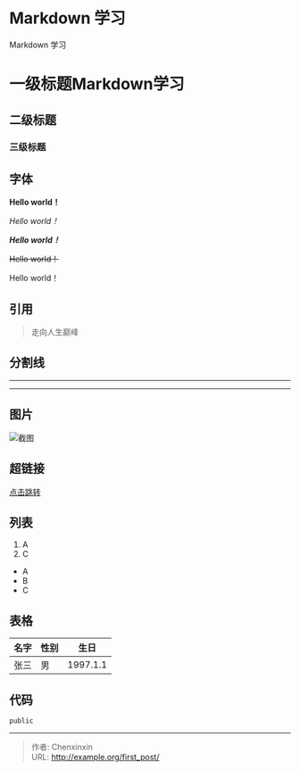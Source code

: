 # Markdown 学习


Markdown 学习

<!--more-->

# 一级标题Markdown学习

## 二级标题

### 三级标题



## 字体

**Hello world！**

*Hello world！*

***Hello world！***

~~Hello world！~~

Hello world！



## 引用

> 走向人生巅峰



## 分割线

---

***



## 图片

![截图]()



## 超链接

[点击跳转]()



## 列表

1. A
2. C

- A
- B
- C

## 表格

名字|性别|生日
--|--|--|
张三|男|1997.1.1



## 代码

```jav	a
public 
```



---

> 作者: Chenxinxin  
> URL: http://example.org/first_post/  

